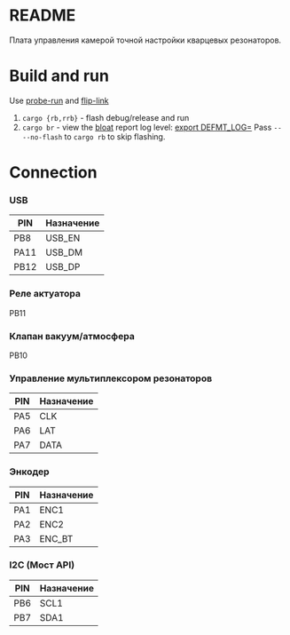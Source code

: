 # README
Плата управления камерой точной настройки кварцевых резонаторов.

# Build and run
Use [probe-run](https://github.com/knurling-rs/probe-run) and [flip-link](https://github.com/knurling-rs/flip-link)
1. `cargo {rb,rrb}` - flash debug/release and run
2. `cargo br` - view the [bloat](https://github.com/RazrFalcon/cargo-bloat) report
log level: [export DEFMT_LOG=<lvl>](https://defmt.ferrous-systems.com/filtering.html#defmt_log)
Pass `-- --no-flash` to `cargo rb` to skip flashing.

# Connection

### USB
| PIN | Назначение |
| --- | --- |
| PB8 | USB_EN |
| PA11 | USB_DM |
| PB12 | USB_DP |

### Реле актуатора
PB11

### Клапан вакуум/атмосфера
PB10

### Управление мультиплексором резонаторов
| PIN | Назначение |
| --- | --- |
| PA5 | CLK |
| PA6 | LAT |
| PA7 | DATA |

### Энкодер
| PIN | Назначение |
| --- | --- |
| PA1 | ENC1 |
| PA2 | ENC2 |
| PA3 | ENC_BT |

### I2C (Мост API)
| PIN | Назначение |
| --- | ---- |
| PB6 | SCL1 |
| PB7 | SDA1 |